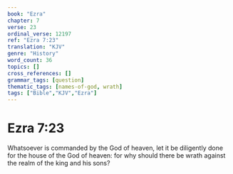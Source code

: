 ```yaml
---
book: "Ezra"
chapter: 7
verse: 23
ordinal_verse: 12197
ref: "Ezra 7:23"
translation: "KJV"
genre: "History"
word_count: 36
topics: []
cross_references: []
grammar_tags: [question]
thematic_tags: [names-of-god, wrath]
tags: ["Bible","KJV","Ezra"]
---
```


# Ezra 7:23

Whatsoever is commanded by the God of heaven, let it be diligently done for the house of the God of heaven: for why should there be wrath against the realm of the king and his sons?
